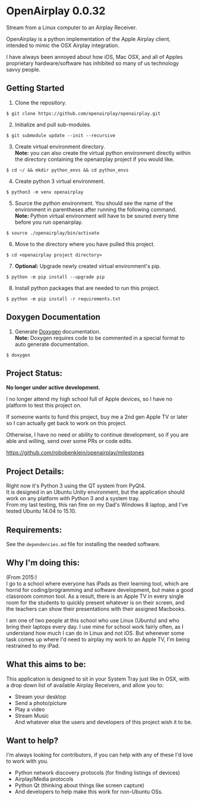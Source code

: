 # OpenAirplay 0.0.32

Stream from a Linux computer to an Airplay Receiver.

OpenAirplay is a python implementation of the Apple Airplay client, intended to mimic the OSX Airplay integration.

I have always been annoyed about how iOS, Mac OSX, and all of Apples proprietary hardware/software has inhibited so many of us technology savvy people.  

## Getting Started

1. Clone the repository.  
```
$ git clone https://github.com/openairplay/openairplay.git
```

2. Initialize and pull sub-modules.  
```
$ git submodule update --init --recursive
```

3. Create virtual environment directory.  
__Note:__ you can also create the virtual python environment directly within the directory containing the openairplay project if you would like.  
```
$ cd ~/ && mkdir python_envs && cd python_envs
```

4. Create python 3 virtual environment.  
```
$ python3 -m venv openairplay
```

5. Source the python environment.  You should see the name of the environment in parentheses after running the following command.  
__Note:__ Python virtual environment will have to be soured every time before you run openairplay.   
```
$ source ./openairplay/bin/activate
```

6. Move to the directory where you have pulled this project.  
```
$ cd <openairplay project directory>
```

7. __Optional:__ Upgrade newly created virtual environment's pip.  
```
$ python -m pip install --upgrade pip
```

8. Install python packages that are needed to run this project.  
```
$ python -m pip install -r requirements.txt
```

## Doxygen Documentation

1. Generate [Doxygen](https://www.doxygen.nl/manual/docblocks.html) documentation.  
__Note:__ Doxygen requires code to be commented in a special format to auto generate documentation.  
```
$ doxygen
```

## Project Status:

**No longer under active development.**

I no longer attend my high school full of Apple devices, so I have no platform to test this project on.

If someone wants to fund this project, buy me a 2nd gen Apple TV or later so I can actually get back to work on this project.

Otherwise, I have no need or ability to continue development, so if you are able and willing, send over some PRs or code edits.

https://github.com/robobenklein/openairplay/milestones

## Project Details:

Right now it's Python 3 using the QT system from PyQt4.  
It is designed in an Ubuntu Unity environment, but the application should work on any platform with Python 3 and a system tray.  
From my last testing, this ran fine on my Dad's Windows 8 laptop, and I've tested Ubuntu 14.04 to 15.10.

## Requirements:

See the `dependencies.md` file for installing the needed software.

## Why I'm doing this:

(From 2015:)  
I go to a school where everyone has iPads as their learning tool, which are horrid for coding/programming and software development, but make a good classroom common tool. As a result, there is an Apple TV in every single room for the students to quickly present whatever is on their screen, and the teachers can show their presentations with their assigned Macbooks.

I am one of two people at this school who use Linux (Ubuntu) and who bring their laptops every day. I use mine for school work fairly often, as I understand how much I can do in Linux and not iOS. But whenever some task comes up where I'd need to airplay my work to an Apple TV, I'm being restrained to my iPad.

## What this aims to be:

This application is designed to sit in your System Tray just like in OSX, with a drop down list of available Airplay Receivers, and allow you to:
- Stream your desktop  
- Send a photo/picture  
- Play a video  
- Stream Music  
And whatever else the users and developers of this project wish it to be.

## Want to help?

I'm always looking for contributors, if you can help with any of these I'd love to work with you.  
 * Python network discovery protocols (for finding listings of devices)
 * Airplay/Media protocols
 * Python Qt (thinking about things like screen capture)
 * And developers to help make this work for non-Ubuntu OSs.

